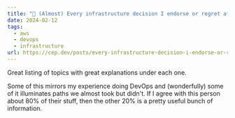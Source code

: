 ```yaml
---
title: "🔗 (Almost) Every infrastructure decision I endorse or regret after 4 years running infrastructure at a startup · Jack's home on the web"
date: 2024-02-12
tags:
  - aws
  - devops
  - infrastructure
url: https://cep.dev/posts/every-infrastructure-decision-i-endorse-or-regret-after-4-years-running-infrastructure-at-a-startup/
---
```


Great listing of topics with great explanations under each one.

Some of this mirrors my experience doing DevOps and (wonderfully) some of it illuminates paths we almost took but didn't. If I agree with this person about 80% of their stuff, then the other 20% is a pretty useful bunch of information.